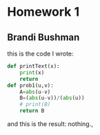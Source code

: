 # Homework 1

## Brandi Bushman 

this is the code I wrote:

```python
def printText(x):
    print(x)
    return
def prob1(u,v):
    A=abs(u-v)
    B=(abs(u-v))/(abs(u))
    # print(B)
    return B
```

and this is the result: nothing.,